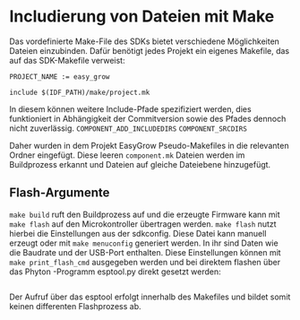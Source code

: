 # Includierung von Dateien mit Make

Das vordefinierte Make-File des SDKs bietet verschiedene Möglichkeiten Dateien einzubinden. Dafür benötigt jedes Projekt ein eigenes Makefile, das auf das SDK-Makefile verweist:
```
PROJECT_NAME := easy_grow

include $(IDF_PATH)/make/project.mk
```
In diesem können weitere Include-Pfade spezifiziert werden, dies funktioniert in Abhängigkeit der Commitversion sowie des Pfades dennoch nicht zuverlässig. 
```COMPONENT_ADD_INCLUDEDIRS```
```COMPONENT_SRCDIRS```

Daher wurden in dem Projekt EasyGrow Pseudo-Makefiles in die relevanten Ordner eingefügt. Diese leeren ```component.mk``` Dateien werden im Buildprozess erkannt und Dateien auf gleiche Dateiebene hinzugefügt.

## Flash-Argumente
```make build``` ruft den Buildprozess auf und die erzeugte Firmware kann mit  ```make flash``` auf den Microkontroller übertragen werden. 
```make flash``` nutzt hierbei die Einstellungen aus der sdkconfig. Diese Datei kann manuell erzeugt oder mit ```make menuconfig``` generiert werden. In ihr sind Daten wie die Baudrate und der USB-Port enthalten. 
Diese Einstellungen können mit ```make print_flash_cmd``` ausgegeben werden und bei direktem flashen über das Phyton -Programm esptool.py direkt gesetzt werden:
```python esptool.py --chip esp8266 --port /dev/ttyUSB0 --baud 921600 --before default_reset --after hard_reset write_flash -z --flash_mode qio --flash_freq 40m --flash_size detect 0 bootloader/bootloader.bin 0x10000 example_app.bin 0x8000 partitions_singleapp.bin
```
Der Aufruf über das esptool erfolgt innerhalb des Makefiles und bildet somit keinen differenten Flashprozess ab.


